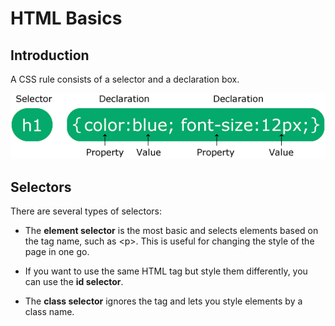 # HTML Basics

## Introduction

A CSS rule consists of a selector and a declaration box.

![selector](files/img_selector.gif)

## Selectors

There are several types of selectors:

- The **element selector** is the most basic and selects elements based on the tag name, such as \<p\>. This is useful for changing the style of the page in one go.

- If you want to use the same HTML tag but style them differently, you can use the **id selector**.

- The **class selector** ignores the tag and lets you style elements by a class name.